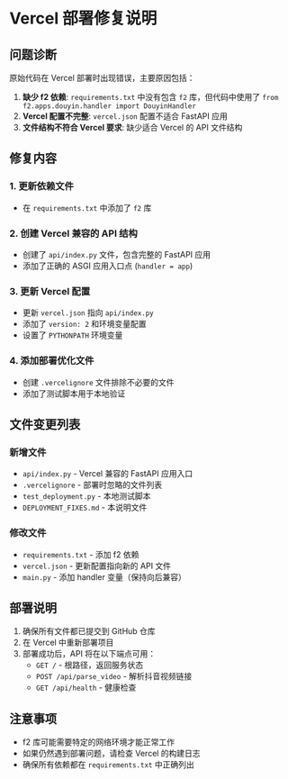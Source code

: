# Vercel 部署修复说明

## 问题诊断

原始代码在 Vercel 部署时出现错误，主要原因包括：

1. **缺少 f2 依赖**: `requirements.txt` 中没有包含 `f2` 库，但代码中使用了 `from f2.apps.douyin.handler import DouyinHandler`
2. **Vercel 配置不完整**: `vercel.json` 配置不适合 FastAPI 应用
3. **文件结构不符合 Vercel 要求**: 缺少适合 Vercel 的 API 文件结构

## 修复内容

### 1. 更新依赖文件
- 在 `requirements.txt` 中添加了 `f2` 库

### 2. 创建 Vercel 兼容的 API 结构
- 创建了 `api/index.py` 文件，包含完整的 FastAPI 应用
- 添加了正确的 ASGI 应用入口点 (`handler = app`)

### 3. 更新 Vercel 配置
- 更新 `vercel.json` 指向 `api/index.py`
- 添加了 `version: 2` 和环境变量配置
- 设置了 `PYTHONPATH` 环境变量

### 4. 添加部署优化文件
- 创建 `.vercelignore` 文件排除不必要的文件
- 添加了测试脚本用于本地验证

## 文件变更列表

### 新增文件
- `api/index.py` - Vercel 兼容的 FastAPI 应用入口
- `.vercelignore` - 部署时忽略的文件列表
- `test_deployment.py` - 本地测试脚本
- `DEPLOYMENT_FIXES.md` - 本说明文件

### 修改文件
- `requirements.txt` - 添加 f2 依赖
- `vercel.json` - 更新配置指向新的 API 文件
- `main.py` - 添加 handler 变量（保持向后兼容）

## 部署说明

1. 确保所有文件都已提交到 GitHub 仓库
2. 在 Vercel 中重新部署项目
3. 部署成功后，API 将在以下端点可用：
   - `GET /` - 根路径，返回服务状态
   - `POST /api/parse_video` - 解析抖音视频链接
   - `GET /api/health` - 健康检查

## 注意事项

- f2 库可能需要特定的网络环境才能正常工作
- 如果仍然遇到部署问题，请检查 Vercel 的构建日志
- 确保所有依赖都在 `requirements.txt` 中正确列出